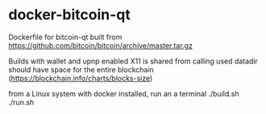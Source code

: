 # docker-bitcoin-qt
Dockerfile for bitcoin-qt built from https://github.com/bitcoin/bitcoin/archive/master.tar.gz

Builds with wallet and upnp enabled
X11 is shared from calling used
datadir should have space for the entire blockchain (https://blockchain.info/charts/blocks-size)

from a Linux system with docker installed, run an a terminal
./build.sh
./run.sh

